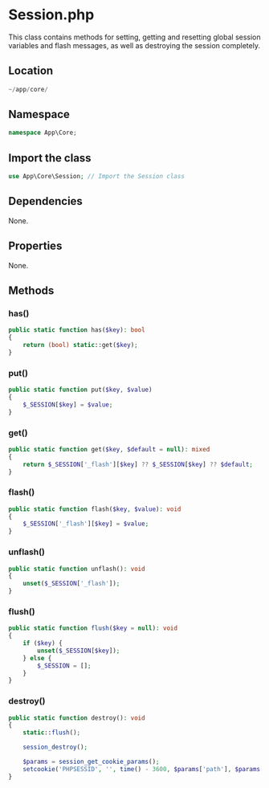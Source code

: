# Session.php

This class contains methods for setting, getting and resetting global session variables and flash messages, as well as destroying the session completely.

## Location

```php
~/app/core/
```

## Namespace

```php
namespace App\Core;
```

## Import the class

```php
use App\Core\Session; // Import the Session class
```

## Dependencies

None.

## Properties

None.

## Methods

### has()

```php
public static function has($key): bool
{
	return (bool) static::get($key);
}
```

### put()

```php
public static function put($key, $value)
{
	$_SESSION[$key] = $value;
}
```

### get()

```php
public static function get($key, $default = null): mixed
{
	return $_SESSION['_flash'][$key] ?? $_SESSION[$key] ?? $default;
}
```

### flash()

```php
public static function flash($key, $value): void
{
	$_SESSION['_flash'][$key] = $value;
}
```

### unflash()

```php
public static function unflash(): void
{
	unset($_SESSION['_flash']);
}
```

### flush()

```php
public static function flush($key = null): void
{
	if ($key) {
		unset($_SESSION[$key]);
	} else {
		$_SESSION = [];
	}
}
```

### destroy()

```php
public static function destroy(): void
{
	static::flush();

	session_destroy();

	$params = session_get_cookie_params();
	setcookie('PHPSESSID', '', time() - 3600, $params['path'], $params['domain'], $params['secure'], $params['httponly']);
}
```